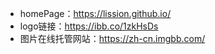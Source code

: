 - homePage：https://lission.github.io/
- logo链接：https://ibb.co/1zkHsDs
- 图片在线托管网站：https://zh-cn.imgbb.com/
